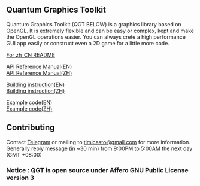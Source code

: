 ## Quantum Graphics Toolkit 
Quantum Graphics Toolkit (QGT BELOW) is a graphics library based on OpenGL.
It is extremely flexible and can be easy or complex, kept and make the OpenGL operations easier.
You can always crete a high performance GUI app easily or construct even a 2D game for a little more code.

[For zh_CN README](./README_zh.md)<br>

[API Reference Manual(EN)](./doc/ref/en/intro.md)<br>
[API Reference Manual(ZH)](./doc/ref/zh/intro.md)
<br>

[Building instruction(EN)](./doc/ins/en/building.md)<br>
[Building instruction(ZH)](./doc/ins/zh/building.md)
<br>

[Example code(EN)](./doc/ex/en/intro.md)<br>
[Example code(ZH)](./doc/ex/zh/intro.md)
<br>

## Contributing

Contact [Telegram](t.me/Timicasto) or mailing to timicasto@gmail.com for more information.<br>
Generally reply message (in ~30 min) from 9:00PM to 5:00AM the next day (GMT +08:00)

### Notice : QGT is open source under Affero GNU Public License version 3